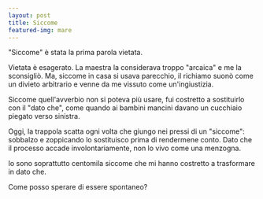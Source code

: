 ```yaml
---
layout: post
title: Siccome
featured-img: mare
---
```


"Siccome" è stata la prima parola vietata.

Vietata è esagerato. La maestra la considerava troppo "arcaica" e me la sconsigliò. Ma, siccome in casa si usava parecchio, il richiamo suonò come un divieto arbitrario e venne da me vissuto come un'ingiustizia.

Siccome quell'avverbio non si poteva più usare, fui costretto a sostituirlo con il "dato che", come quando ai bambini mancini davano un cucchiaio piegato verso sinistra.

Oggi, la trappola scatta ogni volta che giungo nei pressi di un "siccome": sobbalzo e zoppicando lo sostituisco prima di rendermene conto. Dato che il processo accade involontariamente, non lo vivo come una menzogna.

Io sono soprattutto centomila siccome che mi hanno costretto a trasformare in dato che. 

Come posso sperare di essere spontaneo?
